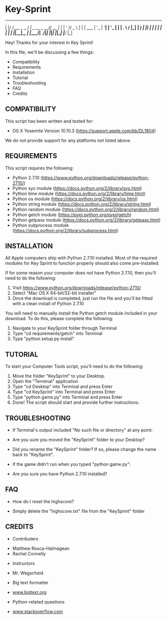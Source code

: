 # Key-Sprint

_  __            ____             _       _   
| |/ /___ _   _  / ___| _ __  _ __(_)_ __ | |_
| ' // _ \ | | | \___ \| '_ \| '__| | '_ \| __|
| . \  __/ |_| |  ___) | |_) | |  | | | | | |_
|_|\_\___|\__, | |____/| .__/|_|  |_|_| |_|\__|
         |___/        |_|                     

Hey! Thanks for your interest in Key Sprint!


In this file, we'll be discussing a few things:

* Compatibility
* Requirements
* Installation
* Tutorial
* Troubleshooting
* FAQ
* Credits



COMPATIBILITY
-------------

This script has been written and tested for:

* OS X Yosemite Version 10.10.3 (https://support.apple.com/kb/DL1804)

We do not provide support for any platforms not listed above.



REQUIREMENTS
------------

This script requires the following:

* Python 2.7.10 (https://www.python.org/downloads/release/python-2710/)
* Python sys module (https://docs.python.org/2/library/sys.html)
* Python time module (https://docs.python.org/2/library/time.html)
* Python os module (https://docs.python.org/2/library/os.html)
* Python string module (https://docs.python.org/2/library/string.html)
* Python random module (https://docs.python.org/2/library/random.html)
* Python getch module (https://pypi.python.org/pypi/getch)
* Python getpass module (https://docs.python.org/2/library/getpass.html)
* Python subprocess module (https://docs.python.org/2/library/subprocess.html)



INSTALLATION
------------

All Apple computers ship with Python 2.7.10 installed.
Most of the required modules for Key Sprint to function properly should also come pre-installed.

If for some reason your computer does not have Python 2.7.10, then you'll need to do the following:

1. Visit https://www.python.org/downloads/release/python-2710/
2. Select "Mac OS X 64-bit/32-bit installer"
3. Once the download is completed, just run the file and you'll be fitted with a clean install of Python 2.7.10

You will need to manually install the Python getch module included in your download.
To do this, please complete the following:

1. Navigate to your KeySprint folder through Terminal
2. Type "cd requirements/getch" into Terminal
3. Type "python setup.py install"




TUTORIAL
--------

To start your Computer Tools script, you'll need to do the following:

1. Move the folder "KeySprint" to your Desktop.
2. Open the "Terminal" application
3. Type "cd Desktop" into Terminal and press Enter
4. Type "cd KeySprint" into Terminal and press Enter
5. Type "python game.py" into Terminal and press Enter
6. Done! The script should start and provide further instructions.



TROUBLESHOOTING
---------------

* If Terminal's output included "No such file or directory" at any point:

 - Are you sure you moved the "KeySprint" folder to your Desktop?

 - Did you rename the "KeySprint" folder? If so, please change the name back to "KeySprint".

* If the game didn't run when you typed "python game.py":

 - Are you sure you have Python 2.7.10 installed?



FAQ
---

* How do I reset the highscore?

 - Simply delete the "highscore.txt" file from the "KeySprint" folder



CREDITS
-------

* Contributers

 - Matthew Rosca-Halmagean
 - Rachel Connelly

* Instructors

 - Mr. Wegscheid

* Big text formatter

 - www.bigtext.org

* Python-related questions

 - www.stackoverflow.com
